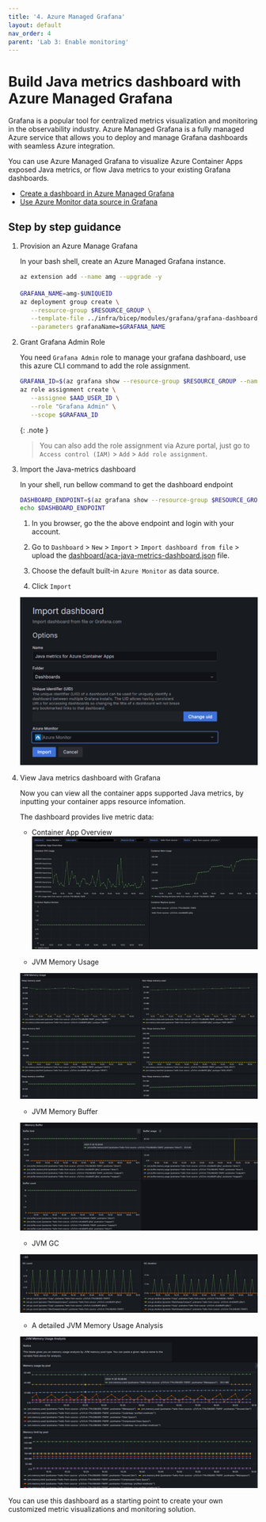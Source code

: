 ```yaml
---
title: '4. Azure Managed Grafana'
layout: default
nav_order: 4
parent: 'Lab 3: Enable monitoring'
---
```


# Build Java metrics dashboard with Azure Managed Grafana

Grafana is a popular tool for centralized metrics visualization and monitoring in the observability industry. Azure Managed Grafana is a fully managed Azure service that allows you to deploy and manage Grafana dashboards with seamless Azure integration.

You can use Azure Managed Grafana to visualize Azure Container Apps exposed Java metrics, or flow Java metrics to your existing Grafana dashboards.

- [Create a dashboard in Azure Managed Grafana](https://learn.microsoft.com/en-us/azure/managed-grafana/how-to-create-dashboard)
- [Use Azure Monitor data source in Grafana](https://grafana.com/docs/grafana/latest/datasources/azure-monitor/)

## Step by step guidance

1. Provision an Azure Manage Grafana

   In your bash shell, create an Azure Managed Grafana instance.

   ```bash
   az extension add --name amg --upgrade -y

   GRAFANA_NAME=amg-$UNIQUEID
   az deployment group create \
      --resource-group $RESOURCE_GROUP \
      --template-file ../infra/bicep/modules/grafana/grafana-dashboard.bicep \
      --parameters grafanaName=$GRAFANA_NAME
   ```

1. Grant Grafana Admin Role

   You need `Grafana Admin` role to manage your grafana dashboard, use this azure CLI command to add the role assignment.

   ```bash
   GRAFANA_ID=$(az grafana show --resource-group $RESOURCE_GROUP --name $GRAFANA_NAME --query id --output tsv)
   az role assignment create \
      --assignee $AAD_USER_ID \
      --role "Grafana Admin" \
      --scope $GRAFANA_ID
   ```

   {: .note }
   > You can also add the role assignment via Azure portal, just go to `Access control (IAM)` > `Add` > `Add role assignment`.

1. Import the Java-metrics dashboard

   In your shell, run bellow command to get the dashboard endpoint

   ```bash
   DASHBOARD_ENDPOINT=$(az grafana show --resource-group $RESOURCE_GROUP --name $GRAFANA_NAME --query "properties.endpoint" --output tsv)
   echo $DASHBOARD_ENDPOINT
   ```

   1) In you browser, go the the above endpoint and login with your account.

   2) Go to `Dashboard` > `New` > `Import` > `Import dashboard from file` > upload the [dashboard/aca-java-metrics-dashboard.json](../../dashboard/aca-java-metrics-dashboard.json) file.

   3) Choose the default built-in `Azure Monitor` as data source.

   4) Click `Import`

   ![Import Java Metrics dashboard](../../images/acalab3-05-grafana-import-dashboard.png)

1. View Java metrics dashboard with Grafana

   Now you can view all the container apps supported Java metrics, by inputting your container apps resource infomation.

   The dashboard provides live metric data:

   - Container App Overview
   ![Container App Overview](../../images/acalab3-05-grafana-overview.png)

   - JVM Memory Usage

   ![JVM Memory Usage](../../images/acalab3-05-grafana-jvm-mem.png)

   - JVM Memory Buffer

   ![JVM Memory Buffer](../../images/acalab3-05-grafana-jvm-buffer.png)

   - JVM GC

   ![JVM GC](../../images/acalab3-05-grafana-jvm-gc.png)

   - A detailed JVM Memory Usage Analysis

   ![detailed JVM Memory Usage Analysis](../../images/acalab3-05-grafana-jvm-mem-analysis.png)

You can use this dashboard as a starting point to create your own customized metric visualizations and monitoring solution.
